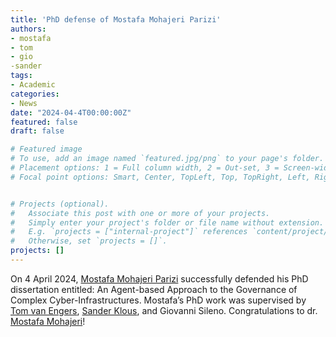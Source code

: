 ```yaml
---
title: 'PhD defense of Mostafa Mohajeri Parizi'
authors:
- mostafa
- tom
- gio
-sander
tags:
- Academic
categories:
- News
date: "2024-04-4T00:00:00Z"
featured: false
draft: false

# Featured image
# To use, add an image named `featured.jpg/png` to your page's folder.
# Placement options: 1 = Full column width, 2 = Out-set, 3 = Screen-width
# Focal point options: Smart, Center, TopLeft, Top, TopRight, Left, Right, BottomLeft, Bottom, BottomRight


# Projects (optional).
#   Associate this post with one or more of your projects.
#   Simply enter your project's folder or file name without extension.
#   E.g. `projects = ["internal-project"]` references `content/project/deep-learning/index.md`.
#   Otherwise, set `projects = []`.
projects: []
---
```


On 4 April 2024, [Mostafa Mohajeri 
Parizi](https://cci-research.nl/author/mostafa-mohajeri-parizi/) successfully 
defended his PhD dissertation entitled: An Agent-based Approach to the 
Governance of Complex Cyber-Infrastructures. Mostafa’s PhD work was 
supervised by [Tom van 
Engers](https://cci-research.nl/author/tom-van-engers/), [Sander 
Klous](https://cci-research.nl/author/sander-klous/), and Giovanni 
Sileno. Congratulations to dr. [Mostafa 
Mohajeri](https://cci-research.nl/author/mostafa-mohajeri-parizi/)!

